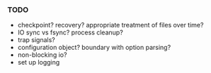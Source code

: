 ### TODO
* checkpoint? recovery? appropriate treatment of files over time?
* IO sync vs fsync? process cleanup?
* trap signals?
* configuration object? boundary with option parsing?
* non-blocking io?
* set up logging
